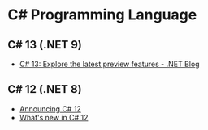 # C\# Programming Language

## C\# 13 (.NET 9)

* [C# 13: Explore the latest preview features - .NET Blog](https://devblogs.microsoft.com/dotnet/csharp-13-explore-preview-features/)

## C\# 12 (.NET 8)

* [Announcing C# 12](https://devblogs.microsoft.com/dotnet/announcing-csharp-12/)
* [What's new in C# 12](https://learn.microsoft.com/en-us/dotnet/csharp/whats-new/csharp-12)
